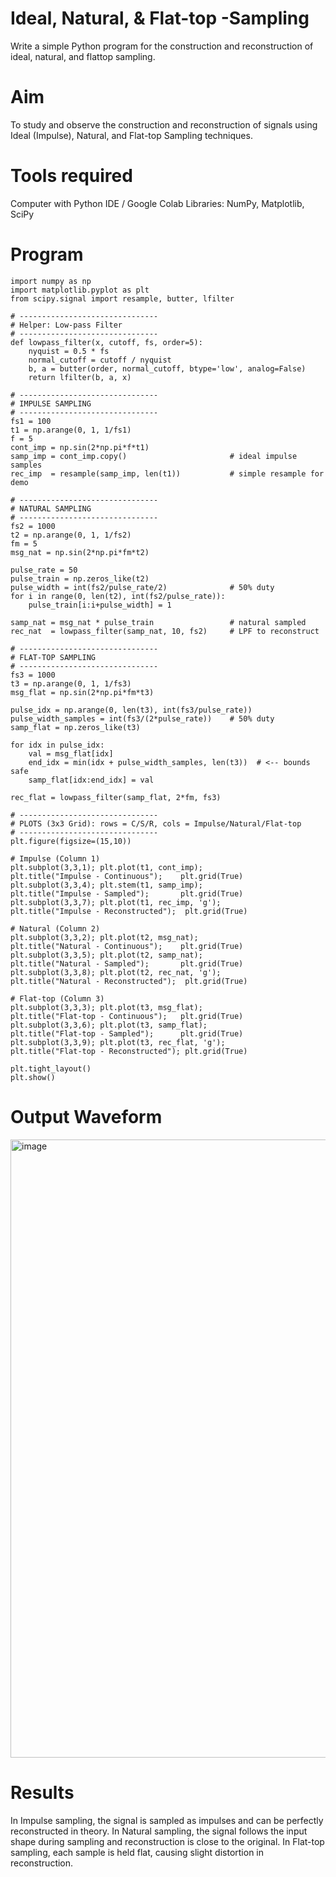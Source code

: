 # Ideal, Natural, & Flat-top -Sampling
Write a simple Python program for the construction and reconstruction of ideal, natural, and flattop sampling.
# Aim
To study and observe the construction and reconstruction of signals using Ideal (Impulse), Natural, and Flat-top Sampling techniques.
# Tools required
Computer with Python IDE / Google Colab
Libraries: NumPy, Matplotlib, SciPy
# Program
```
import numpy as np
import matplotlib.pyplot as plt
from scipy.signal import resample, butter, lfilter

# -------------------------------
# Helper: Low-pass Filter
# -------------------------------
def lowpass_filter(x, cutoff, fs, order=5):
    nyquist = 0.5 * fs
    normal_cutoff = cutoff / nyquist
    b, a = butter(order, normal_cutoff, btype='low', analog=False)
    return lfilter(b, a, x)

# -------------------------------
# IMPULSE SAMPLING
# -------------------------------
fs1 = 100
t1 = np.arange(0, 1, 1/fs1)
f = 5
cont_imp = np.sin(2*np.pi*f*t1)
samp_imp = cont_imp.copy()                       # ideal impulse samples
rec_imp  = resample(samp_imp, len(t1))           # simple resample for demo

# -------------------------------
# NATURAL SAMPLING
# -------------------------------
fs2 = 1000
t2 = np.arange(0, 1, 1/fs2)
fm = 5
msg_nat = np.sin(2*np.pi*fm*t2)

pulse_rate = 50
pulse_train = np.zeros_like(t2)
pulse_width = int(fs2/pulse_rate/2)              # 50% duty
for i in range(0, len(t2), int(fs2/pulse_rate)):
    pulse_train[i:i+pulse_width] = 1

samp_nat = msg_nat * pulse_train                 # natural sampled
rec_nat  = lowpass_filter(samp_nat, 10, fs2)     # LPF to reconstruct

# -------------------------------
# FLAT-TOP SAMPLING
# -------------------------------
fs3 = 1000
t3 = np.arange(0, 1, 1/fs3)
msg_flat = np.sin(2*np.pi*fm*t3)

pulse_idx = np.arange(0, len(t3), int(fs3/pulse_rate))
pulse_width_samples = int(fs3/(2*pulse_rate))    # 50% duty
samp_flat = np.zeros_like(t3)

for idx in pulse_idx:
    val = msg_flat[idx]
    end_idx = min(idx + pulse_width_samples, len(t3))  # <-- bounds safe
    samp_flat[idx:end_idx] = val

rec_flat = lowpass_filter(samp_flat, 2*fm, fs3)

# -------------------------------
# PLOTS (3x3 Grid): rows = C/S/R, cols = Impulse/Natural/Flat-top
# -------------------------------
plt.figure(figsize=(15,10))

# Impulse (Column 1)
plt.subplot(3,3,1); plt.plot(t1, cont_imp);                 plt.title("Impulse - Continuous");    plt.grid(True)
plt.subplot(3,3,4); plt.stem(t1, samp_imp);                 plt.title("Impulse - Sampled");       plt.grid(True)
plt.subplot(3,3,7); plt.plot(t1, rec_imp, 'g');             plt.title("Impulse - Reconstructed");  plt.grid(True)

# Natural (Column 2)
plt.subplot(3,3,2); plt.plot(t2, msg_nat);                  plt.title("Natural - Continuous");    plt.grid(True)
plt.subplot(3,3,5); plt.plot(t2, samp_nat);                 plt.title("Natural - Sampled");       plt.grid(True)
plt.subplot(3,3,8); plt.plot(t2, rec_nat, 'g');             plt.title("Natural - Reconstructed");  plt.grid(True)

# Flat-top (Column 3)
plt.subplot(3,3,3); plt.plot(t3, msg_flat);                 plt.title("Flat-top - Continuous");   plt.grid(True)
plt.subplot(3,3,6); plt.plot(t3, samp_flat);                plt.title("Flat-top - Sampled");      plt.grid(True)
plt.subplot(3,3,9); plt.plot(t3, rec_flat, 'g');            plt.title("Flat-top - Reconstructed"); plt.grid(True)

plt.tight_layout()
plt.show()

```
# Output Waveform
<img width="1498" height="989" alt="image" src="https://github.com/user-attachments/assets/4f3cac04-545b-470e-9bc5-f7ea6a26b241" />

# Results
In Impulse sampling, the signal is sampled as impulses and can be perfectly reconstructed in theory.
In Natural sampling, the signal follows the input shape during sampling and reconstruction is close to the original.
In Flat-top sampling, each sample is held flat, causing slight distortion in reconstruction.
